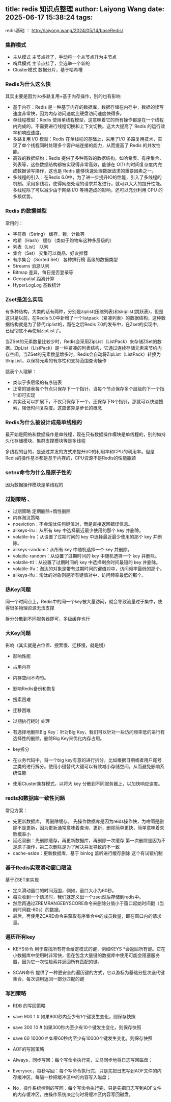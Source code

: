title: redis 知识点整理
author: Laiyong Wang
date: 2025-06-17 15:38:24
tags:
---
redis基础 ： <http://laiyong.wang/2024/05/14/baseRedis/>

### 集群模式
- 主从模式
主节点挂了，手动将一个从节点升为主节点
- 哨兵模式
主节点挂了，会选举一个新的
- Cluster模式
数据分片，基于哈希槽

### Redis为什么这么快
其实主要是因为i/o多路复用+基于内存操作，别的也有影响

- 基于内存：Redis 是一种基于内存的数据库，数据存储在内存中，数据的读写速度非常快，因为内存访问速度比硬盘访问速度快得多。
- 单线程模型：Redis 使用单线程模型，这意味着它的所有操作都是在一个线程内完成的，不需要进行线程切换和上下文切换。这大大提高了 Redis 的运行效率和响应速度。
- 多路复用 I/O 模型：Redis 在单线程的基础上，采用了I/O 多路复用技术，实现了单个线程同时处理多个客户端连接的能力，从而提高了 Redis 的并发性能。
- 高效的数据结构：Redis 提供了多种高效的数据结构，如哈希表、有序集合、列表等，这些数据结构都被实现得非常高效，能够在 O(1) 的时间复杂度内完成数据读写操作，这也是 Redis 能够快速处理数据请求的重要因素之一。
- 多线程的引入：在Redis 6.0中，为了进一步提升IO的性能，引入了多线程的机制。采用多线程，使得网络处理的请求并发进行，就可以大大的提升性能。多线程除了可以减少由于网络 I/O 等待造成的影响，还可以充分利用 CPU 的多核优势。

### Redis 的数据类型
常用的：
- 字符串（String）
缓存，锁，计数等
- 哈希（Hash）
缓存（类似于购物车这种多层级的）
- 列表（List）
队列
- 集合（Set）
交集可以商品、好友推荐
- 有序集合（Sorted Set）
各种排行榜
高级的数据类型
- Streams
消息队列
- Bitmap
差异，每日是否登录等
- Geospatial
距离计算
- HyperLogLog
基数统计

### Zset是怎么实现
有多种结构，大类的话有两种，分别是ziplist(压缩列表)和skiplist(跳跃表)，但是这只是以前，在Redis 5.0中新增了一个listpack（紧凑列表）的数据结构，这种数据结构就是为了替代ziplist的，而在之后Redis 7.0的发布中，在Zset的实现中，已经彻底不再使用zipList了。

当ZSet的元素数量比较少时，Redis会采用ZipList（ListPack）来存储ZSet的数据。ZipList（ListPack）是一种紧凑的列表结构，它通过连续存储元素来节约内存空间。当ZSet的元素数量增多时，Redis会自动将ZipList（ListPack）转换为SkipList，以保持元素的有序性和支持范围查询操作

跳表个人理解：
- 类似于多层级的有序链表
- 正常的链表每个节点只保存下一个指针，当每个节点保存多个层级的下一个指针即可实现
- 其实还可以扩展下，不仅只保存下一个，还保存下N个指针，那就可以快速搜索，降低时间复杂度。这应该算是步长的概念

### Redis为什么被设计成是单线程的
最开始是网络和数据操作是单线程，现在只有数据操作模块是单线程的，别的如持久化存储模块、集群支撑模块等是多线程

多线程的目的，是通过并发的方式来提升I/O的利用率和CPU的利用率。但是Redis的操作基本都是基于内存的，CPU资源不是Redis的性能瓶颈

### setnx命令为什么是原子性的
因为数据操作模块是单线程的

### 过期策略 、 
- 过期策略
定期删除+惰性删除
- 内存淘汰策略
 - noeviction：不会淘汰任何键值对，而是直接返回错误信息。
 - allkeys-lru：从所有 key 中选择最近最少使用的那个 key 并删除。
 - volatile-lru：从设置了过期时间的 key 中选择最近最少使用的那个 key 并删除。
 - allkeys-random：从所有 key 中随机选择一个 key 并删除。
 - volatile-random：从设置了过期时间的 key 中随机选择一个 key 并删除。
 - volatile-ttl：从设置了过期时间的 key 中选择剩余时间最短的 key 并删除。
 - volatile-lfu：淘汰的对象是带有过期时间的键值对中，访问频率最低的那个。
 - allkeys-lfu：淘汰的对象则是所有键值对中，访问频率最低的那个。

### 热Key问题

同一个时间点上，Redis中的同一个key被大量访问，就会导致流量过于集中，使得很多物理资源无法支撑

拆分分散到不同服务器即可，多级缓存也行

### 大Key问题
影响（其实就是占位置、搜索慢、迁移慢，就是慢）
- 影响性能
- 占用内存
- 内存空间不均匀。
- 影响Redis备份和恢复
- 搜索困难
- 迁移困难
- 过期执行耗时
处理
- 有选择地删除Big Key：针对Big Key，我们可以针对一些访问频率低的进行有选择性的删除，删除Big Key来优化内存占用。

- key拆分
 - 在业务代码中，将一个big key有意的进行拆分，比如根据日期或者用户尾号之类的进行拆分。使用小键替代大键可以有效减小存储空间，从而避免影响系统性能
 - 使用Cluster集群模式，以将大 key 分散到不同服务器上，以加快响应速度。

### redis和数据库一致性问题
常见方案：

- 先更新数据库， 再删除缓存。
先操作数据库是因为reids操作快，为啥啊是删除不是更新，因为更新通常意味着查询、更新，删除简单更快，简单意味着失败概率小
- 延迟双删：先删除缓存，再更新数据库，再删除一次缓存
第一次删除是因为不是原子操作，第二次删除是为了解决并发导致的不一致
- cache-aside：更新数据库，基于 binlog 监听进行缓存删除
这个有试错机制
### 基于Redis实现滑动窗口限流
基于ZSET来实现
- 定义滑动窗口的时间范围，例如，窗口大小为60秒。
- 每次收到一个请求时，我们就定义出一个zset然后存储到redis中。
- 然后再通过ZREMRANGEBYSCORE命令来删除分值小于窗口起始时间戳（当前时间戳-60s）的数据。
- 最后，再使用ZCARD命令来获取有序集合中的成员数量，即在窗口内的请求量。
### 遍历所有key
- KEYS命令
用于查找所有符合给定模式的键，例如KEYS *会返回所有键。它在小数据库中使用时非常快，但在包含大量键的数据库中使用可能会阻塞服务器，因为它一次性检索并返回所有匹配的键。

- SCAN命令
提供了一种更安全的遍历键的方式，它以游标为基础分批次迭代键集合，每次调用返回一部分匹配的键

### 写回策略
- RDB 的写回策略

 - save 900 1    # 如果900秒内至少有1个键发生变化，则保存快照
 - save 300 10   # 如果300秒内至少有10个键发生变化，则保存快照
 - save 60 10000 # 如果60秒内至少有10000个键发生变化，则保存快照
- AOF的写回策略
 - Always，同步写回：每个写命令执行完，立马同步地将日志写回磁盘；
 - Everysec，每秒写回：每个写命令执行完，只是先把日志写到AOF文件的内存缓冲区，每隔一秒把缓冲区中的内容写入磁盘；
 - No，操作系统控制的写回：每个写命令执行完，只是先把日志写到AOF文件的内存缓冲区，由操作系统决定何时将缓冲区内容写回磁盘。











